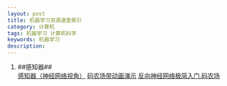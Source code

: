 ```yaml
---
layout: post
title: 机器学习资源速查索引
category: 计算机
tags: 机器学习 计算机科学
keywords: 机器学习
description: 
---
```


1. ##感知器##<br>
   [感知器（神经网络视角）](http://shaoxiongjiang.com/2013/03/%E6%9C%BA%E5%99%A8%E5%AD%A6%E4%B9%A0%E5%85%A5%E9%97%A8-%E6%84%9F%E7%9F%A5%E5%99%A8-perceptron/)
  [码农场带动画演示](http://www.hankcs.com/ml/the-perceptron.html)
 [反向神经网络极简入门.码农场](http://www.hankcs.com/ml/back-propagation-neural-network.html)

